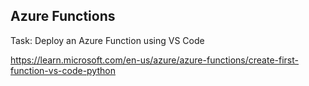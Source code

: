 ## Azure Functions

Task: Deploy an Azure Function using VS Code

https://learn.microsoft.com/en-us/azure/azure-functions/create-first-function-vs-code-python